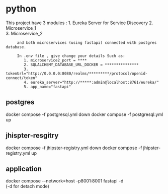 # python

This project have 3 modules :
          1. Eureka Server for Service Discovery
          2. Microservice_1  
          3. Microservice_2

         and both microservices (using fastapi) connected with postgres database.

         In .env file , give change your details Such as:
            1. microservice2_port = ****
            2. SQLALCHEMY_DATABASE_URL_DOCKER = ***************
            3. tokenUrl="http://0.0.0.0:8080/realms/*********/protocol/openid-connect/token"
            4. eureka_server="http://*****:admin@localhost:8761/eureka/" 
            5. app_name="fastapi"

    












## postgres 
docker compose -f postgresql.yml down
docker compose -f postgresql.yml up

## jhispter-resgitry 

docker compose -f jhipster-registry.yml down
docker compose -f jhipster-registry.yml up

## application 

docker compose --network=host -p8001:8001 fastapi -d  
(-d for detach mode)

